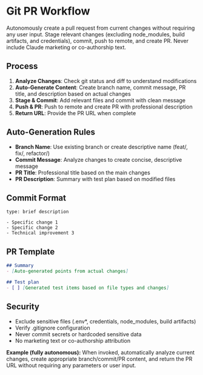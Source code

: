 # Git PR Workflow

Autonomously create a pull request from current changes without requiring any user input. Stage relevant changes (excluding node_modules, build artifacts, and credentials), commit, push to remote, and create PR. Never include Claude marketing or co-authorship text.

## Process
1. **Analyze Changes**: Check git status and diff to understand modifications
2. **Auto-Generate Content**: Create branch name, commit message, PR title, and description based on actual changes
3. **Stage & Commit**: Add relevant files and commit with clean message
4. **Push & PR**: Push to remote and create PR with professional description
5. **Return URL**: Provide the PR URL when complete

## Auto-Generation Rules
- **Branch Name**: Use existing branch or create descriptive name (feat/, fix/, refactor/)
- **Commit Message**: Analyze changes to create concise, descriptive message
- **PR Title**: Professional title based on the main changes
- **PR Description**: Summary with test plan based on modified files

## Commit Format
```
type: brief description

- Specific change 1
- Specific change 2
- Technical improvement 3
```

## PR Template
```markdown
## Summary
- [Auto-generated points from actual changes]

## Test plan
- [ ] [Generated test items based on file types and changes]
```

## Security
- Exclude sensitive files (.env*, credentials, node_modules, build artifacts)
- Verify .gitignore configuration
- Never commit secrets or hardcoded sensitive data
- No marketing text or co-authorship attribution

**Example (fully autonomous):**
When invoked, automatically analyze current changes, create appropriate branch/commit/PR content, and return the PR URL without requiring any parameters or user input.